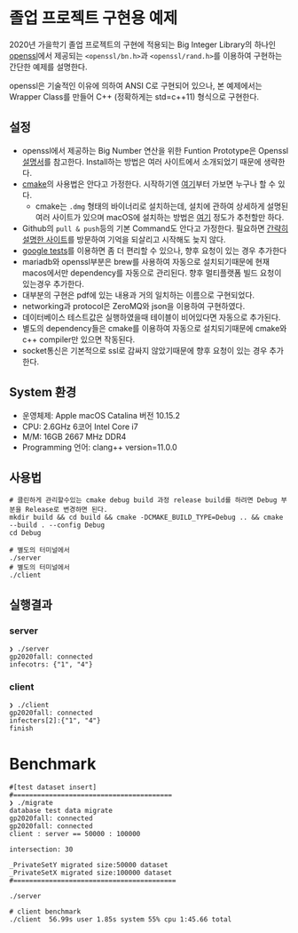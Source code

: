 # 졸업 프로젝트 구현용 예제

2020년 가을학기 졸업 프로젝트의 구현에 적용되는 Big Integer Library의 하나인 [openssl](https://www.openssl.org)에서 제공되는 `<openssl/bn.h>`과 `<openssl/rand.h>`를 이용하여 구현하는 간단한 예제를 설명한다.

openssl은 기술적인 이유에 의하여 ANSI C로 구현되어 있으나, 본 예제에서는 Wrapper Class를 만들어 C++ (정확하게는 std=c++11) 형식으로 구현한다.

## 설정
* openssl에서 제공하는 Big Number 연산을 위한 Funtion Prototype은 Openssl [설명서](https://www.openssl.org/docs/man1.0.2/man3/bn.html)를 참고한다. Install하는 방법은 여러 사이트에서 소개되었기 때문에 생략한다.
* [cmake](https://cmake.org)의 사용법은 안다고 가정한다. 시작하기엔 [여기](https://eunmink.tistory.com/6)부터 가보면 누구나 할 수 있다.
    - cmake는 `.dmg` 형태의 바이너리로 설치하는데, 설치에 관하여 상세하게 설명된 여러 사이트가 있으며 macOS에 설치하는 방법은 [여기](https://tudat.tudelft.nl/installation/setupDevMacOs.html) 정도가 추천할만 하다.
* Github의 `pull & push`등의 기본 Command도 안다고 가정한다. 필요하면 [간략히 설명한 사이트](https://medium.com/@pks2974/자주-사용하는-기초-git-명령어-정리하기-533b3689db81)를 방문하여 기억을 되살리고 시작해도 늦지 않다.
* [google tests](https://github.com/google/googletest)를 이용하면 좀 더 편리할 수 있으나, 향후 요청이 있는 경우 추가한다
* mariadb와 openssl부분은 brew를 사용하여 자동으로 설치되기때문에 현재 macos에서만 dependency를 자동으로 관리된다. 향후 멀티플랫폼 빌드 요청이 있는경우 추가한다.
* 대부분의 구현은 pdf에 있는 내용과 거의 일치하는 이름으로 구현되었다.
* networking과 protocol은 ZeroMQ와 json을 이용하여 구현하였다.
* 데이터베이스 테스트값은 실행하였을때 테이블이 비어있다면 자동으로 추가된다.
* 별도의 dependency들은 cmake를 이용하여 자동으로 설치되기때문에 cmake와 c++ compiler만 있으면 작동된다.
* socket통신은 기본적으로 ssl로 감싸지 않았기때문에 향후 요청이 있는 경우 추가한다.

## System 환경
- 운영체제: Apple  macOS Catalina 버전 10.15.2
- CPU: 2.6GHz 6코어 Intel Core i7
- M/M: 16GB 2667 MHz DDR4
- Programming 언어: clang++ version=11.0.0

## 사용법
```console
# 클린하게 관리할수있는 cmake debug build 과정 release build를 하려면 Debug 부분을 Release로 변경하면 된다.
mkdir build && cd build && cmake -DCMAKE_BUILD_TYPE=Debug .. && cmake --build . --config Debug 
cd Debug

# 별도의 터미널에서
./server
# 별도의 터미널에서
./client
```
## 실행결과
### server
```console
❯ ./server
gp2020fall: connected
infecotrs: {"1", "4"}
```
### client
```console
❯ ./client
gp2020fall: connected
infecters[2]:{"1", "4"}
finish
```

# Benchmark
```console
#[test dataset insert]
#========================================
❯ ./migrate 
database test data migrate
gp2020fall: connected
gp2020fall: connected
client : server == 50000 : 100000 

intersection: 30

_PrivateSetY migrated size:50000 dataset
_PrivateSetX migrated size:100000 dataset
#=========================================

./server

# client benchmark 
./client  56.99s user 1.85s system 55% cpu 1:45.66 total
```


<!---
<span style="font-family: Courier;">brew install openssl</span>
-->
